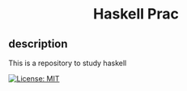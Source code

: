
<h1 align="center">Haskell Prac</h1>

## description
This is a repository to study haskell

<a href="LICENSE">
  <img src="https://img.shields.io/badge/license-MIT-blue.svg" alt="License: MIT">
</a>
